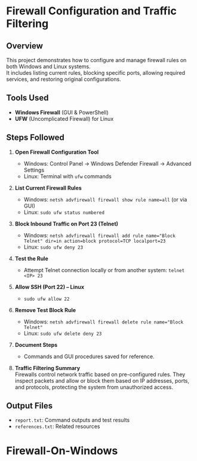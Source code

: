 # Firewall Configuration and Traffic Filtering

## Overview
This project demonstrates how to configure and manage firewall rules on both Windows and Linux systems.  
It includes listing current rules, blocking specific ports, allowing required services, and restoring original configurations.

## Tools Used
- **Windows Firewall** (GUI & PowerShell)
- **UFW** (Uncomplicated Firewall) for Linux

## Steps Followed

1. **Open Firewall Configuration Tool**  
   - Windows: Control Panel → Windows Defender Firewall → Advanced Settings  
   - Linux: Terminal with `ufw` commands

2. **List Current Firewall Rules**  
   - Windows: `netsh advfirewall firewall show rule name=all` (or via GUI)  
   - Linux: `sudo ufw status numbered`

3. **Block Inbound Traffic on Port 23 (Telnet)**  
   - Windows: `netsh advfirewall firewall add rule name="Block Telnet" dir=in action=block protocol=TCP localport=23`  
   - Linux: `sudo ufw deny 23`

4. **Test the Rule**  
   - Attempt Telnet connection locally or from another system: `telnet <IP> 23`

5. **Allow SSH (Port 22) – Linux**  
   - `sudo ufw allow 22`

6. **Remove Test Block Rule**  
   - Windows: `netsh advfirewall firewall delete rule name="Block Telnet"`  
   - Linux: `sudo ufw delete deny 23`

7. **Document Steps**  
   - Commands and GUI procedures saved for reference.

8. **Traffic Filtering Summary**  
   Firewalls control network traffic based on pre-configured rules. They inspect packets and allow or block them based on IP addresses, ports, and protocols, protecting the system from unauthorized access.

## Output Files
- `report.txt`: Command outputs and test results
- `references.txt`: Related resources
# Firewall-On-Windows
